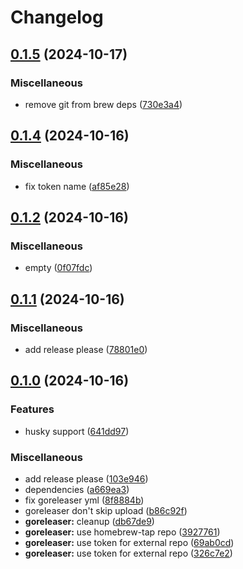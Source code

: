 # Changelog

## [0.1.5](https://github.com/lvrach/git-hooks/compare/v0.1.4...v0.1.5) (2024-10-17)


### Miscellaneous

* remove git from brew deps ([730e3a4](https://github.com/lvrach/git-hooks/commit/730e3a452fd281098fe9da4ba53f0d78eb27d263))

## [0.1.4](https://github.com/lvrach/git-hooks/compare/v0.1.3...v0.1.4) (2024-10-16)


### Miscellaneous

* fix token name ([af85e28](https://github.com/lvrach/git-hooks/commit/af85e28f9b8226948f6301d23ae4982faadfb791))

## [0.1.2](https://github.com/lvrach/git-hooks/compare/v0.1.1...v0.1.2) (2024-10-16)


### Miscellaneous

* empty ([0f07fdc](https://github.com/lvrach/git-hooks/commit/0f07fdcacccbf4af8def418c9cb575419bd10882))

## [0.1.1](https://github.com/lvrach/git-hooks/compare/v0.1.0...v0.1.1) (2024-10-16)


### Miscellaneous

* add release please ([78801e0](https://github.com/lvrach/git-hooks/commit/78801e08017408717a71f0f4ee711231826c3e39))

## [0.1.0](https://github.com/lvrach/git-hooks/compare/v0.0.1...v0.1.0) (2024-10-16)


### Features

* husky support ([641dd97](https://github.com/lvrach/git-hooks/commit/641dd9742a4467a0f44c62bddfd8800676840e69))


### Miscellaneous

* add release please ([103e946](https://github.com/lvrach/git-hooks/commit/103e946e7993826a0f0f8e7b4d359e767d937758))
* dependencies ([a669ea3](https://github.com/lvrach/git-hooks/commit/a669ea34a9b36d900627acead42fcf69b99c393a))
* fix goreleaser yml ([8f8884b](https://github.com/lvrach/git-hooks/commit/8f8884b039667a11cea4a24fe63047821e082fb2))
* goreleaser don't skip upload ([b86c92f](https://github.com/lvrach/git-hooks/commit/b86c92f6f21b23aae185fd10e2181b7da194924d))
* **goreleaser:** cleanup ([db67de9](https://github.com/lvrach/git-hooks/commit/db67de9b5bf2b1c6735f8823c311307ca987c601))
* **goreleaser:** use homebrew-tap repo ([3927761](https://github.com/lvrach/git-hooks/commit/3927761e686e2a81d57c7084dad1f50b1ec71477))
* **goreleaser:** use token for external repo ([69ab0cd](https://github.com/lvrach/git-hooks/commit/69ab0cd4a93eb6ffbcc26763dd2c4fec8e810408))
* **goreleaser:** use token for external repo ([326c7e2](https://github.com/lvrach/git-hooks/commit/326c7e23e626c7b98564d912b868e38f1e550d8f))
